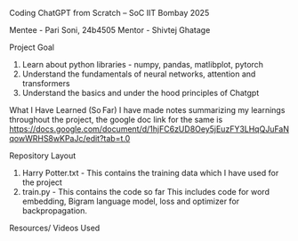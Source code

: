Coding ChatGPT from Scratch – SoC IIT Bombay 2025

Mentee - Pari Soni, 24b4505
Mentor - Shivtej Ghatage

Project Goal
1. Learn about python libraries - numpy, pandas, matlibplot, pytorch
2. Understand the fundamentals of neural networks, attention and transformers
3. Understand the basics and under the hood principles of Chatgpt 


What I Have Learned (So Far) 
I have made notes summarizing my learnings throughout the project, the google doc link for the same is https://docs.google.com/document/d/1hjFC6zUD8Oey5jEuzFY3LHqQJuFaNqowWRHS8wKPaJc/edit?tab=t.0

Repository Layout
1. Harry Potter.txt - This contains the training data which I have used for the project
2. train.py - This contains the code so far
   This includes code for word embedding, Bigram language model, loss and optimizer for backpropagation.

Resources/ Videos Used 


